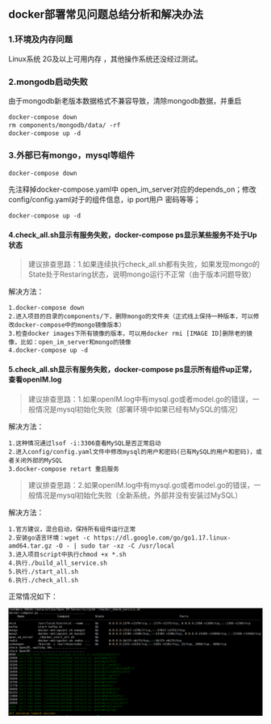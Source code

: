 ## docker部署常见问题总结分析和解决办法

### 1.环境及内存问题

Linux系统 2G及以上可用内存 ，其他操作系统还没经过测试。

### 2.mongodb启动失败

由于mongodb新老版本数据格式不兼容导致，清除mongodb数据，并重启

```
docker-compose down
rm components/mongodb/data/ -rf
docker-compose up -d
```

### 3.外部已有mongo，mysql等组件

```
docker-compose down
```

先注释掉docker-compose.yaml中 open_im_server对应的depends_on；修改config/config.yaml对于的组件信息，ip port用户 密码等等；

```
docker-compose up -d
```

#### 4.check_all.sh显示有服务失败，docker-compose ps显示某些服务不处于Up状态

>建议排查思路：1.如果连续执行check_all.sh都有失败，如果发现mongo的State处于Restaring状态，说明mongo运行不正常（由于版本问题导致）

解决方法：

```
1.docker-compose down
2.进入项目的目录的components/下，删除mongo的文件夹（正式线上保持一种版本，可以修改docker-compose中的mongo镜像版本）
3.检查docker images下所有镜像的版本，可以用docker rmi [IMAGE ID]删除老的镜像，比如：open_im_server和mongo的镜像
4.docker-compose up -d
```

#### 5.check_all.sh显示有服务失败，docker-compose ps显示所有组件up正常，查看openIM.log

>建议排查思路：1.如果openIM.log中有mysql.go或者model.go的错误，一般情况是mysql初始化失败（部署环境中如果已经有MySQL的情况）

解决方法：

```
1.这种情况通过lsof -i:3306查看MySQL是否正常启动
2.进入config/config.yaml文件中修改mysql的用户和密码(已有MySQL的用户和密码)，或者关闭外部的MySQL
3.docker-compose retart 重启服务
```

>建议排查思路：2.如果openIM.log中有mysql.go或者model.go的错误，一般情况是mysql初始化失败（全新系统，外部并没有安装过MySQL）

解决方法：

```
1.官方建议，混合启动，保持所有组件运行正常
2.安装go语言环境：wget -c https://dl.google.com/go/go1.17.linux-amd64.tar.gz -O - | sudo tar -xz -C /usr/local
3.进入项目script中执行chmod +x *.sh
4.执行./build_all_service.sh
5.执行./start_all.sh
6.执行./check_all.sh
```

正常情况如下：

![image-20211112140749182](../images/docker_deploy_suc.png)
